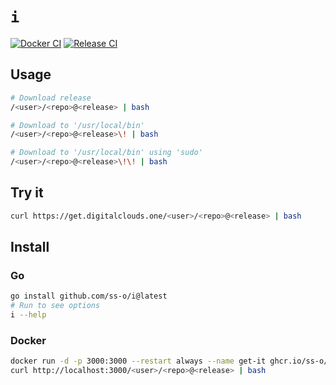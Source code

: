 # `i`

[![Docker CI](https://github.com/ss-o/i/actions/workflows/docker-publish.yml/badge.svg)](https://github.com/ss-o/i/actions/workflows/docker-publish.yml)
[![Release CI](https://github.com/ss-o/i/actions/workflows/release.yml/badge.svg)](https://github.com/ss-o/i/actions/workflows/release.yml)

## Usage

```sh
# Download release
/<user>/<repo>@<release> | bash

# Download to '/usr/local/bin'
/<user>/<repo>@<release>\! | bash

# Download to '/usr/local/bin' using 'sudo'
/<user>/<repo>@<release>\!\! | bash
```

## Try it

```sh
curl https://get.digitalclouds.one/<user>/<repo>@<release> | bash
```

## Install

### Go

```sh
go install github.com/ss-o/i@latest
# Run to see options
i --help
```

### Docker

```sh
docker run -d -p 3000:3000 --restart always --name get-it ghcr.io/ss-o/i:latest
curl http://localhost:3000/<user>/<repo>@<release> | bash
```
